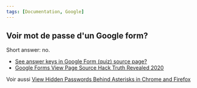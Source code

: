 ```yaml
---
tags: [Documentation, Google]
---
```


## Voir mot de passe d'un Google form?
Short answer: no.

- [See answer keys in Google Form (quiz) source page?](https://stackoverflow.com/questions/60696597/see-answer-keys-in-google-form-quiz-source-page)
- [Google Forms View Page Source Hack Truth Revealed 2020](https://youtu.be/IUulhc5D4dg)

Voir aussi [View Hidden Passwords Behind Asterisks in Chrome and Firefox](https://www.groovypost.com/howto/reveal-password-behind-asterisk-chrome-firefox/)